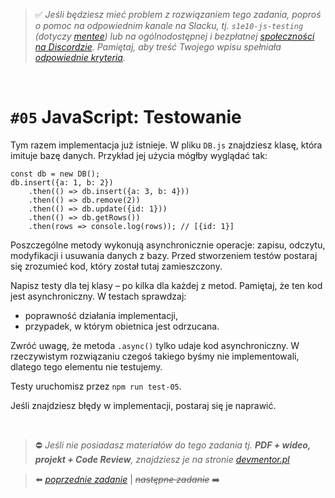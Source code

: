 > :white_check_mark: *Jeśli będziesz mieć problem z rozwiązaniem tego zadania, poproś o pomoc na odpowiednim kanale na Slacku, tj. `s1e10-js-testing` (dotyczy [mentee](https://devmentor.pl/mentoring-javascript/)) lub na ogólnodostępnej i bezpłatnej [społeczności na Discordzie](https://devmentor.pl/discord). Pamiętaj, aby treść Twojego wpisu spełniała [odpowiednie kryteria](https://devmentor.pl/jak-prosic-o-pomoc/).*

&nbsp;

# `#05` JavaScript: Testowanie


Tym razem implementacja już istnieje. W pliku `DB.js` znajdziesz klasę, która imituje bazę danych. Przykład jej użycia mógłby wyglądać tak:
```
const db = new DB();
db.insert({a: 1, b: 2})
    .then(() => db.insert({a: 3, b: 4}))
    .then(() => db.remove(2))
    .then(() => db.update({id: 1}))
    .then(() => db.getRows())
    .then(rows => console.log(rows)); // [{id: 1}]
```

Poszczególne metody wykonują asynchronicznie operacje: zapisu, odczytu, modyfikacji i usuwania danych z bazy. Przed stworzeniem testów postaraj się zrozumieć kod, który został tutaj zamieszczony.

Napisz testy dla tej klasy – po kilka dla każdej z metod. Pamiętaj, że ten kod jest asynchroniczny. W testach sprawdzaj:
- poprawność działania implementacji,
- przypadek, w którym obietnica jest odrzucana.

Zwróć uwagę, że metoda `.async()` tylko udaje kod asynchroniczny. W rzeczywistym rozwiązaniu czegoś takiego byśmy nie implementowali, dlatego tego elementu nie testujemy.

Testy uruchomisz przez `npm run test-05`.

Jeśli znajdziesz błędy w implementacji, postaraj się je naprawić. 


&nbsp;
> :no_entry: *Jeśli nie posiadasz materiałów do tego zadania tj. **PDF + wideo, projekt + Code Review**, znajdziesz je na stronie [devmentor.pl](https://devmentor.pl/workshop-js-testing/)*

> :arrow_left: [*poprzednie zadanie*](./../04) | ~~*następne zadanie*~~ :arrow_right:
